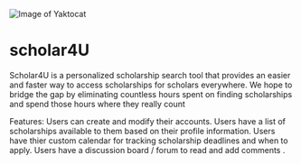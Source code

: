 ![Image of Yaktocat](https://octodex.github.com/images/yaktocat.png)
# scholar4U
Scholar4U is a personalized scholarship search tool that provides an easier and faster way to access scholarships for scholars everywhere. We hope to bridge the gap by eliminating countless hours spent on finding scholarships and spend those hours where they really count


Features:
Users can create and modify their accounts.
Users have a list of scholarships available to them based on their profile information.
Users have thier custom calendar for tracking scholarship deadlines and when to apply.
Users have a discussion board / forum to read and add comments .
